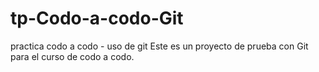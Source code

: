 # tp-Codo-a-codo-Git
practica codo a codo - uso de git
Este es un proyecto de prueba con Git para el curso de  codo a codo.
